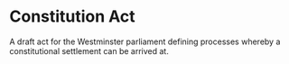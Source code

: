 # Constitution Act

A draft act for the Westminster parliament defining processes whereby a constitutional settlement can be arrived at.